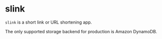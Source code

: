 # slink

`slink` is a short link or URL shortening app.

The only supported storage backend for production is Amazon DynamoDB.
